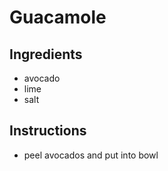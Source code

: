 # Guacamole
## Ingredients
* avocado
* lime
* salt
## Instructions
* peel avocados and put into bowl
